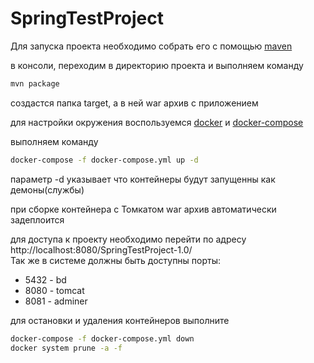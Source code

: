# SpringTestProject
Для запуска проекта необходимо собрать его с помощью [maven](https://www.apache-maven.ru/install.html)

в консоли, переходим в директорию проекта и выполняем команду
  ```bash
  mvn package
  ```
создастся папка target, а в ней war архив с приложением

для настройки окружения воспользуемся [docker](https://docs.docker.com/install/) и 
[docker-compose](https://docs.docker.com/compose/install/)

выполняем команду

  ```bash
  docker-compose -f docker-compose.yml up -d
  ```
параметр -d указывает что контейнеры будут запущенны как демоны(службы)
  
при сборке контейнера с Томкатом war архив автоматически задеплоится
  
для доступа к проекту необходимо перейти по адресу http://localhost:8080/SpringTestProject-1.0/  
  Так же в системе должны быть доступны порты: 
  * 5432 - bd 
  * 8080 - tomcat
  * 8081 - adminer

для остановки и удаления контейнеров выполните
  ```bash
  docker-compose -f docker-compose.yml down
  docker system prune -a -f
  ```
